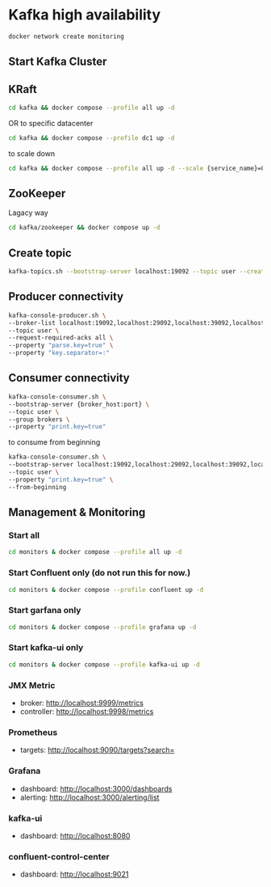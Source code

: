 # Kafka high availability

```bash
docker network create monitoring
```

## Start Kafka Cluster

## KRaft

```bash
cd kafka && docker compose --profile all up -d
```

OR to specific datacenter

```bash
cd kafka && docker compose --profile dc1 up -d
```

to scale down

```bash
cd kafka && docker compose --profile all up -d --scale {service_name}=0
```

## ZooKeeper

Lagacy way

```bash
cd kafka/zookeeper && docker compose up -d
```

## Create topic

```bash
kafka-topics.sh --bootstrap-server localhost:19092 --topic user --create --partitions 3 --replication-factor 4
```

## Producer connectivity

```bash
kafka-console-producer.sh \
--broker-list localhost:19092,localhost:29092,localhost:39092,localhost:49092,localhost:59092 \
--topic user \
--request-required-acks all \
--property "parse.key=true" \
--property "key.separator=:"
```

## Consumer connectivity

```bash
kafka-console-consumer.sh \
--bootstrap-server {broker_host:port} \
--topic user \
--group brokers \
--property "print.key=true"
```

to consume from beginning

```bash
kafka-console-consumer.sh \
--bootstrap-server localhost:19092,localhost:29092,localhost:39092,localhost:49092,localhost:59092 \
--topic user \
--property "print.key=true" \
--from-beginning
```

## Management & Monitoring

### Start all

```bash
cd monitors & docker compose --profile all up -d
```

### Start Confluent only (do not run this for now.)

```bash
cd monitors & docker compose --profile confluent up -d
```

### Start garfana only

```bash
cd monitors & docker compose --profile grafana up -d
```

### Start kafka-ui only

```bash
cd monitors & docker compose --profile kafka-ui up -d
```

### JMX Metric

- broker: <http://localhost:9999/metrics>
- controller: <http://localhost:9998/metrics>

### Prometheus

- targets: <http://localhost:9090/targets?search=>

### Grafana

- dashboard: <http://localhost:3000/dashboards>
- alerting: <http://localhost:3000/alerting/list>

### kafka-ui

- dashboard: <http://localhost:8080>

### confluent-control-center

- dashboard: <http://localhost:9021>
